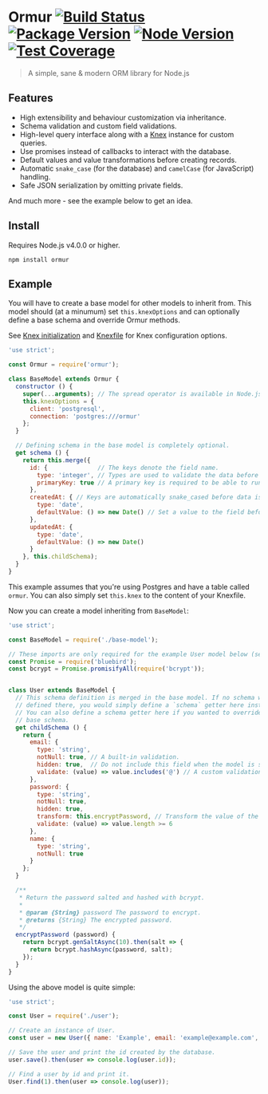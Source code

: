 # Ormur [![Build Status](https://travis-ci.org/hph/ormur.svg?branch=master)](https://travis-ci.org/hph/ormur) [![Package Version](https://img.shields.io/npm/v/ormur.svg)](https://www.npmjs.com/package/ormur) [![Node Version](https://img.shields.io/node/v/ormur.svg)](https://nodejs.org/en/) [![Test Coverage](https://img.shields.io/codecov/c/github/hph/ormur.svg)](https://codecov.io/github/hph/ormur?branch=master)

> A simple, sane & modern ORM library for Node.js

## Features

- High extensibility and behaviour customization via inheritance.
- Schema validation and custom field validations.
- High-level query interface along with a [Knex](http://knexjs.org/) instance for custom queries.
- Use promises instead of callbacks to interact with the database.
- Default values and value transformations before creating records.
- Automatic `snake_case` (for the database) and `camelCase` (for JavaScript) handling.
- Safe JSON serialization by omitting private fields.

And much more - see the example below to get an idea.

## Install

Requires Node.js v4.0.0 or higher.

    npm install ormur

## Example

You will have to create a base model for other models to inherit from.
This model should (at a minumum) set `this.knexOptions` and can optionally
define a base schema and override Ormur methods.

See [Knex initialization](http://knexjs.org/#Installation-client)
and [Knexfile](http://knexjs.org/#knexfile) for Knex configuration options.

```javascript
'use strict';

const Ormur = require('ormur');

class BaseModel extends Ormur {
  constructor () {
    super(...arguments); // The spread operator is available in Node.js v5.0.0+.
    this.knexOptions = {
      client: 'postgresql',
      connection: 'postgres:///ormur'
    };
  }

  // Defining schema in the base model is completely optional.
  get schema () {
    return this.merge({
      id: {              // The keys denote the field name.
        type: 'integer', // Types are used to validate the data before saving.
        primaryKey: true // A primary key is required to be able to run queries.
      },
      createdAt: { // Keys are automatically snake_cased before data is persisted.
        type: 'date',
        defaultValue: () => new Date() // Set a value to the field before saving.
      },
      updatedAt: {
        type: 'date',
        defaultValue: () => new Date()
      }
    }, this.childSchema);
  }
}
```

This example assumes that you're using Postgres and have a table called
`ormur`. You can also simply set `this.knex` to the content of your Knexfile.

Now you can create a model inheriting from `BaseModel`:

```javascript
'use strict';

const BaseModel = require('./base-model');

// These imports are only required for the example User model below (see `encryptPassword`).
const Promise = require('bluebird');
const bcrypt = Promise.promisifyAll(require('bcrypt'));


class User extends BaseModel {
  // This schema definition is merged in the base model. If no schema were
  // defined there, you would simply define a `schema` getter here instead.
  // You can also define a schema getter here if you wanted to override the
  // base schema.
  get childSchema () {
    return {
      email: {
        type: 'string',
        notNull: true, // A built-in validation.
        hidden: true,  // Do not include this field when the model is serialized.
        validate: (value) => value.includes('@') // A custom validation.
      },
      password: {
        type: 'string',
        notNull: true,
        hidden: true,
        transform: this.encryptPassword, // Transform the value of the field before saving.
        validate: (value) => value.length >= 6
      },
      name: {
        type: 'string',
        notNull: true
      }
    };
  }

  /**
   * Return the password salted and hashed with bcrypt.
   *
   * @param {String} password The password to encrypt.
   * @returns {String} The encrypted password.
   */
  encryptPassword (password) {
    return bcrypt.genSaltAsync(10).then(salt => {
      return bcrypt.hashAsync(password, salt);
    });
  }
}
```

Using the above model is quite simple:

```javascript
'use strict';

const User = require('./user');

// Create an instance of User.
const user = new User({ name: 'Example', email: 'example@example.com', password: 'password' });

// Save the user and print the id created by the database.
user.save().then(user => console.log(user.id));

// Find a user by id and print it.
User.find(1).then(user => console.log(user));
```
